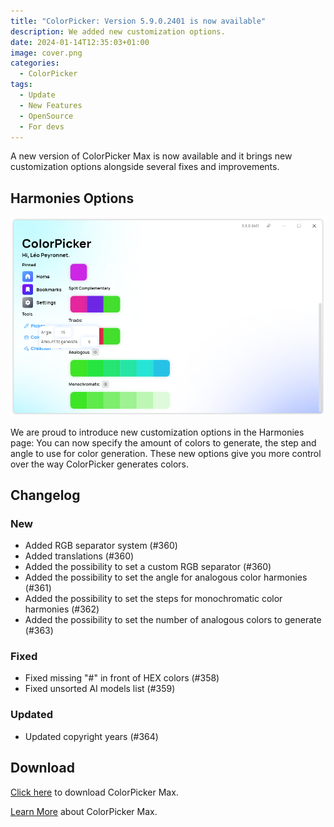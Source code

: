 ```yaml
---
title: "ColorPicker: Version 5.9.0.2401 is now available"
description: We added new customization options.
date: 2024-01-14T12:35:03+01:00
image: cover.png
categories:
  - ColorPicker
tags:
  - Update
  - New Features
  - OpenSource
  - For devs
---
```


A new version of ColorPicker Max is now available and it brings new customization options alongside several fixes and improvements.

## Harmonies Options

![The new "Options" popup in Color Harmonies.](1.png)

We are proud to introduce new customization options in the Harmonies page: You can now specify the amount of colors to generate, the step and angle to use for color generation. These new options give you more control over the way ColorPicker generates colors.

## Changelog

### New

- Added RGB separator system (#360)
- Added translations (#360)
- Added the possibility to set a custom RGB separator (#360)
- Added the possibility to set the angle for analogous color harmonies (#361)
- Added the possibility to set the steps for monochromatic color harmonies (#362)
- Added the possibility to set the number of analogous colors to generate (#363)

### Fixed

- Fixed missing "#" in front of HEX colors (#358)
- Fixed unsorted AI models list (#359)

### Updated

- Updated copyright years (#364)

## Download

[Click here](https://tinyurl.com/DownloadColorPickerMax) to download ColorPicker Max.

[Learn More](https://leocorporation.dev/store/colorpickermax) about ColorPicker Max.
